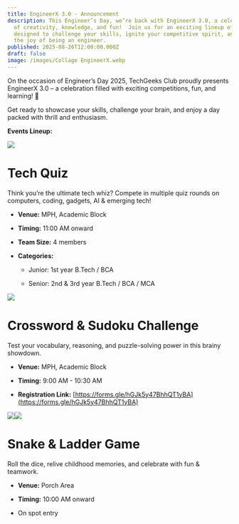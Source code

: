```yaml
---
title: EngineerX 3.0 - Announcement
description: This Engineer’s Day, we’re back with EngineerX 3.0, a celebration
  of creativity, knowledge, and fun!  Join us for an exciting lineup of events
  designed to challenge your skills, ignite your competitive spirit, and relive
  the joy of being an engineer.
published: 2025-08-26T12:00:00.000Z
draft: false
image: /images/Collage EngineerX.webp
---
```

On the occasion of Engineer’s Day 2025, TechGeeks Club proudly presents EngineerX 3.0 – a celebration filled with exciting competitions, fun, and learning! 🚀

Get ready to showcase your skills, challenge your brain, and enjoy a day packed with thrill and enthusiasm.

**Events Lineup:**

![](/images/EngineerX_3.0_TechQuiz.jpg)

# Tech Quiz

Think you’re the ultimate tech whiz? Compete in multiple quiz rounds on computers, coding, gadgets, AI & emerging tech!

*   **Venue:** MPH, Academic Block
    
*   **Timing:** 11:00 AM onward
    
*   **Team Size:** 4 members
    
*   **Categories:**
    
    *   Junior: 1st year B.Tech / BCA
        
    *   Senior: 2nd & 3rd year B.Tech / BCA / MCA
        

![](/images/EnginnerX_3.0_Sudoku%26Crossword.jpg)

# Crossword & Sudoku Challenge

Test your vocabulary, reasoning, and puzzle-solving power in this brainy showdown.

*   **Venue:** MPH, Academic Block
    
*   **Timing:** 9:00 AM - 10:30 AM
    
*   **Registration Link:** [https://forms.gle/hGJk5y47BhhQT1yBA](https://forms.gle/hGJk5y47BhhQT1yBA)
    

![](/images/3.jpg)![](/images/EngineerX_3.0_Snake%26Ladder.jpg)

# Snake & Ladder Game

Roll the dice, relive childhood memories, and celebrate with fun & teamwork.

*   **Venue:** Porch Area
    
*   **Timing:** 10:00 AM onward
    
*   On spot entry